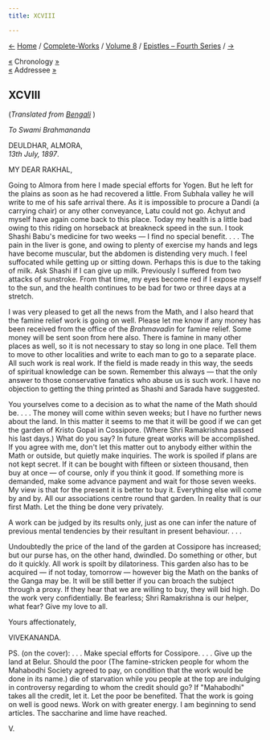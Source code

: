 ```yaml
---
title: XCVIII

---
```

<div>

[←](097_joe_joe.htm) [Home](../../../index.htm) /
[Complete-Works](../../complete_works.htm) / [Volume
8](../volume_8_contents.htm) / [Epistles – Fourth
Series](epistles_fourth_series_contents.htm) / [→](099_marie.htm)

  

[«](../../volume_7/epistles_third_series/40_shuddhananda.htm) Chronology
[»](../../volume_7/epistles_third_series/41_miss_noble.htm)  
[«](../../volume_6/epistles_second_series/130_rakhal.htm) Addressee
[»](102_rakhal.htm)

## XCVIII

(*Translated from [Bengali](b7355e8098.pdf)* )

*To Swami Brahmananda*

DEULDHAR, ALMORA,  
*13th July, 1897*.

MY DEAR RAKHAL,

Going to Almora from here I made special efforts for Yogen. But he left
for the plains as soon as he had recovered a little. From Subhala valley
he will write to me of his safe arrival there. As it is impossible to
procure a Dandi (a carrying chair) or any other conveyance, Latu could
not go. Achyut and myself have again come back to this place. Today my
health is a little bad owing to this riding on horseback at breakneck
speed in the sun. I took Shashi Babu's medicine for two weeks — I find
no special benefit. . . . The pain in the liver is gone, and owing to
plenty of exercise my hands and legs have become muscular, but the
abdomen is distending very much. I feel suffocated while getting up or
sitting down. Perhaps this is due to the taking of milk. Ask Shashi if I
can give up milk. Previously I suffered from two attacks of sunstroke.
From that time, my eyes become red if I expose myself to the sun, and
the health continues to be bad for two or three days at a stretch.

I was very pleased to get all the news from the Math, and I also heard
that the famine relief work is going on well. Please let me know if any
money has been received from the office of the *Brahmavadin* for famine
relief. Some money will be sent soon from here also. There is famine in
many other places as well, so it is not necessary to stay so long in one
place. Tell them to move to other localities and write to each man to go
to a separate place. All such work is real work. If the field is made
ready in this way, the seeds of spiritual knowledge can be sown.
Remember this always — that the only answer to those conservative
fanatics who abuse us is such work. I have no objection to getting the
thing printed as Shashi and Sarada have suggested.

You yourselves come to a decision as to what the name of the Math should
be. . . . The money will come within seven weeks; but I have no further
news about the land. In this matter it seems to me that it will be good
if we can get the garden of Kristo Gopal in Cossipore. (Where Shri
Ramakrishna passed his last days.) What do you say? In future great
works will be accomplished. If you agree with me, don't let this matter
out to anybody either within the Math or outside, but quietly make
inquiries. The work is spoiled if plans are not kept secret. If it can
be bought with fifteen or sixteen thousand, then buy at once — of
course, only if you think it good. If something more is demanded, make
some advance payment and wait for those seven weeks. My view is that for
the present it is better to buy it. Everything else will come by and by.
All our associations centre round that garden. In reality that is our
first Math. Let the thing be done very privately.

A work can be judged by its results only, just as one can infer the
nature of previous mental tendencies by their resultant in present
behaviour. . . .

Undoubtedly the price of the land of the garden at Cossipore has
increased; but our purse has, on the other hand, dwindled. Do something
or other, but do it quickly. All work is spoilt by dilatoriness. This
garden also has to be acquired — if not today, tomorrow — however big
the Math on the banks of the Ganga may be. It will be still better if
you can broach the subject through a proxy. If they hear that we are
willing to buy, they will bid high. Do the work very confidentially. Be
fearless; Shri Ramakrishna is our helper, what fear? Give my love to
all. 

Yours affectionately,

VIVEKANANDA.

  
PS. (on the cover): . . . Make special efforts for Cossipore. . . . Give
up the land at Belur. Should the poor (The famine-stricken people for
whom the Mahabodhi Society agreed to pay, on condition that the work
would be done in its name.) die of starvation while you people at the
top are indulging in controversy regarding to whom the credit should go?
If "Mahabodhi" takes all the credit, let it. Let the poor be benefited.
That the work is going on well is good news. Work on with greater
energy. I am beginning to send articles. The saccharine and lime have
reached. 

V.

</div>
